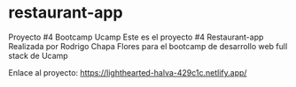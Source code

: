 # restaurant-app
Proyecto #4 Bootcamp Ucamp
Este es el proyecto #4 Restaurant-app Realizada por Rodrigo Chapa Flores para el bootcamp de desarrollo web full stack de Ucamp

Enlace al proyecto: https://lighthearted-halva-429c1c.netlify.app/
